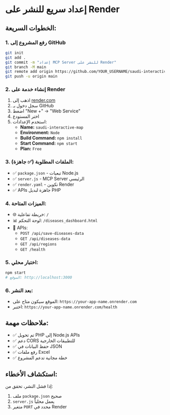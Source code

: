 # إعداد سريع للنشر على Render

## الخطوات السريعة:

### 1. رفع المشروع إلى GitHub
```bash
git init
git add .
git commit -m "إعداد MCP Server للنشر على Render"
git branch -M main
git remote add origin https://github.com/YOUR_USERNAME/saudi-interactive-map.git
git push -u origin main
```

### 2. إنشاء خدمة على Render
1. اذهب إلى [render.com](https://render.com)
2. سجل دخول بـ GitHub
3. اضغط "New +" → "Web Service"
4. اختر المستودع
5. استخدم الإعدادات:
   - **Name:** `saudi-interactive-map`
   - **Environment:** `Node`
   - **Build Command:** `npm install`
   - **Start Command:** `npm start`
   - **Plan:** `Free`

### 3. الملفات المطلوبة (✅ جاهزة):
- ✅ `package.json` - تبعيات Node.js
- ✅ `server.js` - MCP Server الرئيسي
- ✅ `render.yaml` - تكوين Render
- ✅ APIs جاهزة لبديل PHP

### 4. الميزات المتاحة:
- 🌐 خريطة تفاعلية: `/`
- 📊 لوحة التحكم: `/diseases_dashboard.html`
- 🔌 APIs:
  - `POST /api/save-diseases-data`
  - `GET /api/diseases-data`
  - `GET /api/regions`
  - `GET /health`

### 5. اختبار محلي:
```bash
npm start
# الموقع: http://localhost:3000
```

### 6. بعد النشر:
- الموقع سيكون متاح على: `https://your-app-name.onrender.com`
- اختبر: `https://your-app-name.onrender.com/health`

## ملاحظات مهمة:
- ✅ تم تحويل PHP إلى Node.js APIs
- ✅ دعم CORS للتطبيقات الخارجية
- ✅ حفظ البيانات في JSON
- ✅ رفع ملفات Excel
- ✅ خطة مجانية تدعم المشروع

## استكشاف الأخطاء:
إذا فشل النشر، تحقق من:
1. ملف `package.json` صحيح
2. `server.js` يعمل محلياً
3. متغير `PORT` محدد في Render